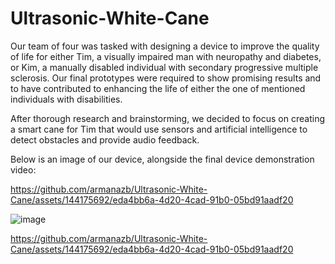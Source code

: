 # Ultrasonic-White-Cane

Our team of four was tasked with designing a device to improve the quality of life for either Tim, a visually impaired man with neuropathy and diabetes, or Kim, a manually disabled individual with secondary progressive multiple sclerosis. Our final prototypes were required to show promising results and to have contributed to enhancing the life of either the one of mentioned individuals with disabilities.

After thorough research and brainstorming, we decided to focus on creating a smart cane for Tim that would use sensors and artificial intelligence to detect obstacles and provide audio feedback.

Below is an image of our device, alongside the final device demonstration video:

https://github.com/armanazb/Ultrasonic-White-Cane/assets/144175692/eda4bb6a-4d20-4cad-91b0-05bd91aadf20


![image](https://github.com/armanazb/Ultrasonic-White-Cane/assets/144175692/5904dc61-18c1-4c86-9850-12de57ddd303)

https://github.com/armanazb/Ultrasonic-White-Cane/assets/144175692/eda4bb6a-4d20-4cad-91b0-05bd91aadf20

